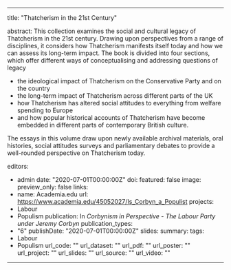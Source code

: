 ---
title: "Thatcherism in the 21st Century"

abstract: This collection examines the social and cultural legacy of Thatcherism in the 21st century. Drawing upon perspectives from a range of disciplines, it considers how Thatcherism manifests itself today and how we can assess its long-term impact. The book is divided into four sections, which offer different ways of conceptualising and addressing questions of legacy 

- the ideological impact of Thatcherism on the Conservative Party and on the country
- the long-term impact of Thatcherism across different parts of the UK
- how Thatcherism has altered social attitudes to everything from welfare spending to Europe
- and how popular historical accounts of Thatcherism have become embedded in different parts of contemporary British culture. 

The essays in this volume draw upon newly available archival materials, oral histories, social attitudes surveys and parliamentary debates to provide a well-rounded perspective on Thatcherism today.

editors:
- admin
date: "2020-07-01T00:00:00Z"
doi: 
featured: false
image:
  preview_only: false
links:
- name: Academia.edu
  url: https://www.academia.edu/45052027/Is_Corbyn_a_Populist
projects:
- Labour
- Populism
publication: In *Corbynism in Perspective - The Labour Party under Jeremy Corbyn*
publication_types:
- "6"
publishDate: "2020-07-01T00:00:00Z"
slides: 
summary:
tags:
- Labour
- Populism
url_code: ""
url_dataset: ""
url_pdf: ""
url_poster: ""
url_project: ""
url_slides: ""
url_source: ""
url_video: ""
------